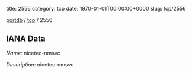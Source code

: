 title: 2556
category: tcp
date: 1970-01-01T00:00:00+0000
slug: tcp/2556

[portdb](/) / [tcp](/category/tcp.html) / 2556


## IANA Data

_Name:_ nicetec-nmsvc

_Description:_ nicetec-nmsvc

